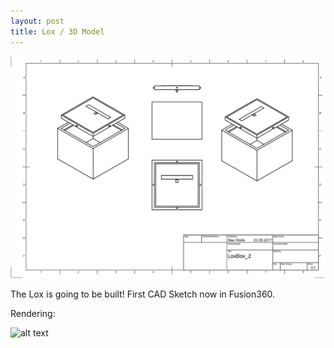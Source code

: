 ```yaml
---
layout: post
title: Lox / 3D Model
---
```


![alt text](/images/loxplan.jpg "Logo Title Text 1")

The Lox is going to be built! First CAD Sketch now in Fusion360.

Rendering:

![alt text](/images/loxBox2.jpg "Logo Title Text 1")
